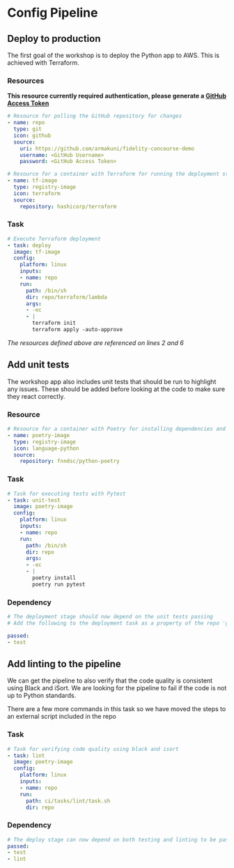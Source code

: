 # Config Pipeline

## Deploy to production
The first goal of the workshop is to deploy the Python app to AWS. This is achieved with Terraform. 

### Resources

**This resource currently required authentication, please generate a [GitHub Access Token](https://github.com/settings/tokens)**

```yaml
# Resource for polling the GitHub repository for changes
- name: repo
  type: git
  icon: github
  source:
    uri: https://github.com/armakuni/fidelity-concourse-demo
    username: <GitHub Username>
    password: <GitHub Access Token>
```

```yaml
# Resource for a container with Terraform for running the deployment stages
- name: tf-image
  type: registry-image
  icon: terraform
  source:
    repository: hashicorp/terraform
```

### Task
```yaml
# Execute Terraform deployment
- task: deploy
  image: tf-image
  config:
    platform: linux
    inputs:
    - name: repo
    run: 
      path: /bin/sh
      dir: repo/terraform/lambda
      args: 
      - -ec
      - |
        terraform init
        terraform apply -auto-approve
```
*The resources defined above are referenced on lines 2 and 6*


## Add unit tests
The workshop app also includes unit tests that should be run to highlight any issues. These should be added before looking at the code to make sure they react correctly.

### Resource
```yaml
# Resource for a container with Poetry for installing dependencies and running unit tests
- name: poetry-image
  type: registry-image
  icon: language-python
  source:
    repository: fnndsc/python-poetry
```

### Task
```yaml
# Task for executing tests with Pytest
- task: unit-test
  image: poetry-image
  config:
    platform: linux
    inputs:
    - name: repo
    run:
      path: /bin/sh
      dir: repo
      args: 
      - -ec
      - |
        poetry install
        poetry run pytest
```

### Dependency
```yaml
# The deployment stage should now depend on the unit tests passing
# Add the following to the deployment task as a property of the repo 'get'

passed:
- test
```

## Add linting to the pipeline
We can get the pipeline to also verify that the code quality is consistent using Black and iSort. We are looking for the pipeline to fail if the code is not up to Python standards.

There are a few more commands in this task so we have moved the steps to an external script included in the repo 

### Task
```yaml
# Task for verifying code quality using black and isort
- task: lint
  image: poetry-image
  config:
    platform: linux
    inputs:
    - name: repo
    run:
      path: ci/tasks/lint/task.sh
      dir: repo
```

### Dependency
```yaml
# The deploy stage can now depend on both testing and linting to be passing, update to add the lint stage
passed:
- test
- lint
```